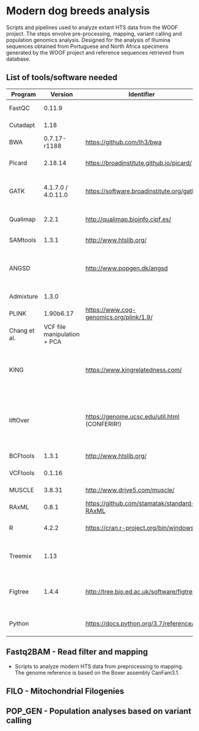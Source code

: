 # **Modern dog breeds analysis**

Scripts and pipelines used to analyze extant HTS data from the WOOF project. The steps envolve pre-processing, mapping, variant calling and population genomics analysis. Designed for the analysis of Illumina sequences obtained from Portuguese and North Africa specimens generated by the WOOF project and reference sequences retrieved from database.

## **List of tools/software needed**

| Program | Version | Identifier | Source | Application |
|----------|----------|----------|----------|----------|
| FastQC | 0.11.9 | | | Read quality control |
| Cutadapt | 1.18 | | | Read pre-processing |
| BWA | 0.7.17-r1188 | https://github.com/lh3/bwa | Li and Durbin | Read alignment |
| Picard |  2.18.14 | https://broadinstitute.github.io/picard/ | Broad Institute | Post-alignment processing |
| GATK | 4.1.7.0 / 4.0.11.0 | https://software.broadinstitute.org/gatk | Van der Auwera et al. | Post-alignment processing + SNP calling |
| Qualimap | 2.2.1 | http://qualimap.bioinfo.cipf.es/ | | Alignment quality control |
| SAMtools | 1.3.1 | http://www.htslib.org/ | Li et al. | BAM file manipulation |
| ANGSD | | http://www.popgen.dk/angsd | | Estimation of genotype likelihoods + Population analysis |
| Admixture | 1.3.0 | | | Admixture analysis |
| PLINK | 1.90b6.17 | https://www.cog-genomics.org/plink/1.9/ | Purcell et al. and
Chang et al. | VCF file manipulation + PCA |
| KING | | https://www.kingrelatedness.com/ | Manichaikul et al. |  Family relationship inference and pedigree error checking |
| liftOver | | https://genome.ucsc.edu/util.html (CONFERIR!) | Rhead et al. | Converts genome coordinates and annotation files between assemblies | 
| BCFtools | 1.3.1 | http://www.htslib.org/ | Li et al. | VCF file manipulation |
| VCFtools | 0.1.16 | | | VCF file manipulation |
| MUSCLE | 3.8.31 | http://www.drive5.com/muscle/ | | Mitochondrial phylogeny |
| RAxML | 0.8.1 | https://github.com/stamatak/standard-RAxML | | Mitochondrial phylogeny |
| R | 4.2.2 | https://cran.r-project.org/bin/windows/ | R Core Team | Plotting + Statistical analysis |
| Treemix | 1.13 | | | Population splits and admixture analysis |
| Figtree | 1.4.4 | http://tree.bio.ed.ac.uk/software/figtree/ | | Visualization and edition of phylogenetic trees |
| Python | | https://docs.python.org/3.7/reference/ | Python Software Foundation | |


## Fastq2BAM - Read filter and mapping
- Scripts to analyze modern HTS data from preprocessing to mapping.
The genome reference is based on the Boxer assembly CanFam3.1.

## FILO - Mitochondrial Filogenies

## POP_GEN - Population analyses based on variant calling

